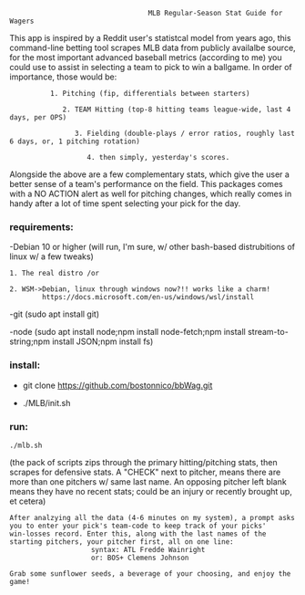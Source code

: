                                       MLB Regular-Season Stat Guide for Wagers                                                             


 This app is inspired by a Reddit user's statistcal model from years ago, this command-line betting tool
 scrapes MLB data from publicly availalbe source, for the most important advanced baseball metrics
 (according to me) you could use to assist in selecting a team to pick to win a ballgame. In order
 of importance, those would be:
 
              1. Pitching (fip, differentials between starters)
              
                 2. TEAM Hitting (top-8 hitting teams league-wide, last 4 days, per OPS)
                 
                    3. Fielding (double-plays / error ratios, roughly last 6 days, or, 1 pitching rotation)
                    
                       4. then simply, yesterday's scores.
                       

 Alongside the above are a few complementary stats, which give the user a better sense of a team's
 performance on the field. This packages comes with a NO ACTION alert as well for pitching changes,
 which really comes in handy after a lot of time spent selecting your pick for the day.                                                                                                                      

### requirements:

-Debian 10 or higher (will run, I'm sure, w/ other bash-based distrubitions of linux w/ a few tweaks)

    1. The real distro /or
    
    2. WSM->Debian, linux through windows now?!! works like a charm!
            https://docs.microsoft.com/en-us/windows/wsl/install
            
-git (sudo apt install git)

-node 
(sudo apt install node;npm install node-fetch;npm install stream-to-string;npm install JSON;npm install fs)

### install:
 - git clone https://github.com/bostonnico/bbWag.git
  
 - ./MLB/init.sh
  
### run:

    ./mlb.sh

   (the pack of scripts zips through the primary hitting/pitching stats, then scrapes for defensive stats. A "CHECK" next to pitcher,
   means there are more than one pitchers w/ same last name. An opposing pitcher left blank means they have no recent stats; could be an
   injury or recently brought up, et cetera)

    After analzying all the data (4-6 minutes on my system), a prompt asks you to enter your pick's team-code to keep track of your picks'                       win-losses record. Enter this, along with the last names of the starting pitchers, your pitcher first, all on one line:
                        syntax: ATL Fredde Wainright
                        or: BOS+ Clemens Johnson
                    
    Grab some sunflower seeds, a beverage of your choosing, and enjoy the game!
